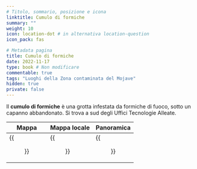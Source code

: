 ```yaml
---
# Titolo, sommario, posizione e icona
linktitle: Cumulo di formiche
summary: ""
weight: 10
icon: location-dot # in alternativa location-question
icon_pack: fas

# Metadata pagina
title: Cumulo di formiche
date: 2022-11-17
type: book # Non modificare
commentable: true
tags: "Luoghi della Zona contaminata del Mojave"
hidden: true
private: false
---
```


<div class="fnv">

Il **cumulo di formiche** è una grotta infestata da formiche di fuoco, sotto un capanno abbandonato. Si trova a sud degli Uffici Tecnologie Alleate.

| Mappa | Mappa locale | Panoramica |
| ----- | ------------ | ---------- |
|  {{<figure src="fnv/Ant_Mound_loc.webp">}}     |    {{<figure src="fnv/South_Vegas_ant_mound_map.webp">}}          |  {{<figure src="fnv/Ant_Mound.webp">}}          | 

</div>

